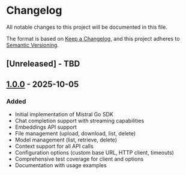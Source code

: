 # Changelog

All notable changes to this project will be documented in this file.

The format is based on [Keep a Changelog](https://keepachangelog.com/en/1.0.0/),
and this project adheres to [Semantic Versioning](https://semver.org/spec/v2.0.0.html).

## [Unreleased] - TBD

## [1.0.0] - 2025-10-05

### Added

- Initial implementation of Mistral Go SDK
- Chat completion support with streaming capabilities
- Embeddings API support
- File management (upload, download, list, delete)
- Model management (list, retrieve, delete)
- Context support for all API calls
- Configuration options (custom base URL, HTTP client, timeouts)
- Comprehensive test coverage for client and options
- Documentation with usage examples

[1.0.0]: https://github.com/ua1984/mistral/tree/8b89b2d7ef4d166edb90ca62948a13220dd668e8
